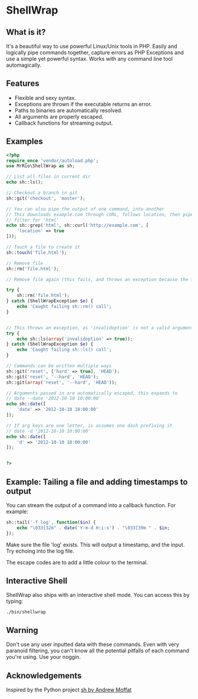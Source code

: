 ShellWrap
==================

What is it?
------------------

It's a beautiful way to use powerful Linux/Unix tools in PHP. Easily and logically pipe commands together,
capture errors as PHP Exceptions and use a simple yet powerful syntax. Works with any command line tool automagically.

Features
------------------

* Flexible and sexy syntax.
* Exceptions are thrown if the executable returns an error.
* Paths to binaries are automatically resolved.
* All arguments are properly escaped.
* Callback functions for streaming output.


Examples
------------------

```php
<?php
require_once 'vendor/autoload.php';
use MrRio\ShellWrap as sh;

// List all files in current dir
echo sh::ls();

// Checkout a branch in git
sh::git('checkout', 'master');

// You can also pipe the output of one command, into another
// This downloads example.com through cURL, follows location, then pipes through grep to
// filter for 'html'
echo sh::grep('html', sh::curl('http://example.com', [
	'location' => true
]));

// Touch a file to create it
sh::touch('file.html');

// Remove file
sh::rm('file.html');

// Remove file again (this fails, and throws an exception because the file doesn't exist)

try {
	sh::rm('file.html');
} catch (ShellWrapException $e) {
	echo 'Caught failing sh::rm() call';
}


// This throws an exception, as 'invalidoption' is not a valid argument
try {
	echo sh::ls(array('invalidoption' => true));
} catch (ShellWrapException $e) {
	echo 'Caught failing sh::ls() call';
}

// Commands can be written multiple ways
sh::git('reset', ['hard' => true], 'HEAD');
sh::git('reset', '--hard', 'HEAD');
sh::git(array('reset', '--hard', 'HEAD'));

// Arguments passed in are automatically escaped, this expands to
// date --date '2012-10-10 10:00:00'
echo sh::date([
	'date' => '2012-10-10 10:00:00'
]);

// If arg keys are one letter, is assumes one dash prefixing it
// date -d '2012-10-10 10:00:00'
echo sh::date([
	'd' => '2012-10-10 10:00:00'
]);


?>
```

Example: Tailing a file and adding timestamps to output
-------------------------------------------------------

You can stream the output of a command into a callback function. For example:

```php
sh::tail('-f log', function($in) {
	echo "\033[32m" . date('Y-m-d H:i:s') . "\033[39m " . $in;
});
```

Make sure the file 'log' exists. This will output a timestamp, and the input. Try echoing into the log file.

The escape codes are to add a little colour to the terminal.

Interactive Shell
-----------------

ShellWrap also ships with an interactive shell mode. You can access this by typing:

```
./bin/shellwrap
```

Warning
--------

Don't use any user inputted data with these commands. Even with very paranoid filtering, you
can't know all the potential pitfalls of each command you're using. Use your noggin.

Acknowledgements
--------------------

Inspired by the Python project [sh by Andrew Moffat](http://pypi.python.org/pypi/sh)
